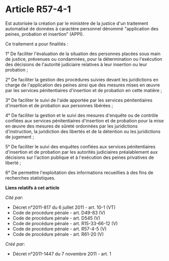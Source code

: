 # Article R57-4-1

Est autorisée la création par le ministère de la justice d'un traitement automatisé de données à caractère personnel dénommé
"application des peines, probation et insertion” (APPI).

Ce traitement a pour finalités :

1° De faciliter l'évaluation de la situation des personnes placées sous main de justice, prévenues ou condamnées, pour la
détermination ou l'exécution des décisions de l'autorité judiciaire relatives à leur insertion ou leur probation ;

2° De faciliter la gestion des procédures suivies devant les juridictions en charge de l'application des peines ainsi que des
mesures mises en œuvre par les services pénitentiaires d'insertion et de probation en cette matière ;

3° De faciliter le suivi de l'aide apportée par les services pénitentiaires d'insertion et de probation aux personnes
libérées ;

4° De faciliter la gestion et le suivi des mesures d'enquête ou de contrôle confiées aux services pénitentiaires d'insertion
et de probation pour la mise en œuvre des mesures de sûreté ordonnées par les juridictions d'instruction, la juridiction des
libertés et de la détention ou les juridictions de jugement ;

5° De faciliter le suivi des enquêtes confiées aux services pénitentiaires d'insertion et de probation par les autorités
judiciaires préalablement aux décisions sur l'action publique et à l'exécution des peines privatives de liberté ;

6° De permettre l'exploitation des informations recueillies à des fins de recherches statistiques.

**Liens relatifs à cet article**

_Cité par_:

  - Décret n°2011-817 du 6 juillet 2011 - art. 10-1 (VT)
  - Code de procédure pénale - art. D49-83 (V)
  - Code de procédure pénale - art. D545 (V)
  - Code de procédure pénale - art. R15-33-66-12 (V)
  - Code de procédure pénale - art. R57-4-5 (V)
  - Code de procédure pénale - art. R61-20 (V)

_Créé par_:

  - Décret n°2011-1447 du 7 novembre 2011 - art. 1
